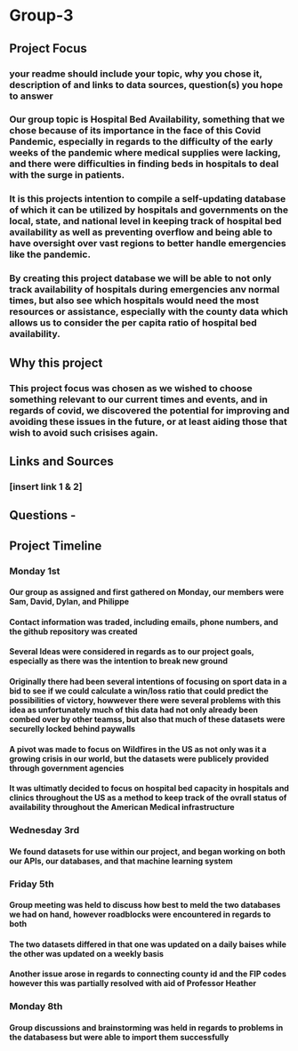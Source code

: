 # Group-3
## Project Focus
### your readme should include your topic, why you chose it, description of and links to data sources, question(s) you hope to answer
### Our group topic is Hospital Bed Availability, something that we chose because of its importance in the face of this Covid Pandemic, especially in regards to the difficulty of the early weeks of the pandemic where medical supplies were lacking, and there were difficulties in finding beds in hospitals to deal with the surge in patients.
### It is this projects intention to compile a self-updating database of which it can be utilized by hospitals and governments on the local, state, and national level in keeping track of hospital bed availability as well as preventing overflow and being able to have oversight over vast regions to better handle emergencies like the pandemic.
### By creating this project database we will be able to not only track availability of hospitals during emergencies anv normal times, but also see which hospitals would need the most resources or assistance, especially with the county data which allows us to consider the per capita ratio of hospital bed availability.
## Why this project
### This project focus was chosen as we wished to choose something relevant to our current times and events, and in regards of covid, we discovered the potential for improving and avoiding these issues in the future, or at least aiding those that wish to avoid such crisises again.
## Links and Sources
### [insert link 1 & 2]
## Questions - 
## Project Timeline
### Monday 1st
#### Our group as assigned and first gathered on Monday, our members were Sam, David, Dylan, and Philippe
#### Contact information was traded, including emails, phone numbers, and the github repository was created
#### Several Ideas were considered in regards as to our project goals, especially as there was the intention to break new ground
#### Originally there had been several intentions of focusing on sport data in a bid to see if we could calculate a win/loss ratio that could predict the possibilities of victory, howwever there were several problems with this idea as unfortunately much of this data had not only already been combed over by other teamss, but also that much of these datasets were securelly locked behind paywalls
#### A pivot was made to focus on Wildfires in the US as not only was it a growing crisis in our world, but the datasets were publicely provided through government agencies
#### It was ultimatly decided to focus on hospital bed capacity in hospitals and clinics throughout the US as a method to keep track of the ovrall status of availability throughout the American Medical infrastructure
### Wednesday 3rd 
#### We found datasets for use within our project, and began working on both our APIs, our databases, and that machine learning system
### Friday 5th
#### Group meeting was held to discuss how best to meld the two databases we had on hand, however roadblocks were encountered in regards to both 
#### The two datasets differed in that one was updated on a daily baises while the other was updated on a weekly basis
#### Another issue arose in regards to connecting county id and the FIP codes however this was partially resolved with aid of Professor Heather 
### Monday 8th
#### Group discussions and brainstorming was held in regards to problems in the databasess but were able to import them successfully
